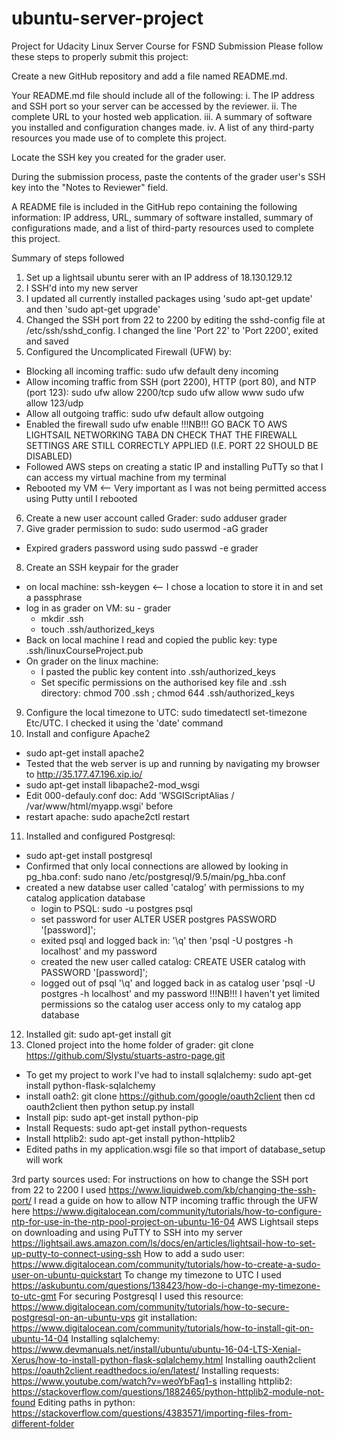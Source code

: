 # ubuntu-server-project
Project for Udacity Linux Server Course for FSND
Submission
Please follow these steps to properly submit this project:

Create a new GitHub repository and add a file named README.md.

Your README.md file should include all of the following:
i. The IP address and SSH port so your server can be accessed by the reviewer.
ii. The complete URL to your hosted web application.
iii. A summary of software you installed and configuration changes made.
iv. A list of any third-party resources you made use of to complete this project.

Locate the SSH key you created for the grader user.

During the submission process, paste the contents of the grader user's SSH key into the "Notes to Reviewer" field.

A README file is included in the GitHub repo containing the following information: IP address, URL, summary of software installed, summary of configurations made, and a list of third-party resources used to complete this project.

Summary of steps followed
1. Set up a lightsail ubuntu serer with an IP address of 18.130.129.12
2. I SSH'd into my new server
3. I updated all currently installed packages using 'sudo apt-get update' and then 'sudo apt-get upgrade'
4. Changed the SSH port from 22 to 2200 by editing the sshd-config file at /etc/ssh/sshd_config. I changed the line 'Port 22' to 'Port 2200', exited and saved
5. Configured the Uncomplicated Firewall (UFW) by:
 - Blocking all incoming traffic: sudo ufw default deny incoming
 - Allow incoming traffic from SSH (port 2200), HTTP (port 80), and NTP (port 123): 
    sudo ufw allow 2200/tcp
    sudo ufw allow www
    sudo ufw allow 123/udp
 - Allow all outgoing traffic: sudo ufw default allow outgoing
 - Enabled the firewall sudo ufw enable
 !!!NB!!! GO BACK TO AWS LIGHTSAIL NETWORKING TABA DN CHECK THAT THE FIREWALL SETTINGS ARE STILL CORRECTLY APPLIED (I.E. PORT 22 SHOULD BE DISABLED)
 - Followed AWS steps on creating a static IP and installing PuTTy so that I can access my virtual machine from my terminal
 - Rebooted my VM <-- Very important as I was not being permitted access using Putty until I rebooted
6. Create a new user account called Grader: sudo adduser grader
7. Give grader permission to sudo: sudo usermod -aG grader
 - Expired graders password using sudo passwd -e grader
8. Create an SSH keypair for the grader
 - on local machine: ssh-keygen <-- I chose a location to store it in and set a passphrase
 - log in as grader on VM: su - grader
   - mkdir .ssh
   - touch .ssh/authorized_keys
 - Back on local machine I read and copied the public key: type .ssh/linuxCourseProject.pub
 - On grader on the linux machine: 
   - I pasted the public key content into .ssh/authorized_keys
   - Set specific permissions on the authorised key file and .ssh directory: chmod 700 .ssh ; chmod 644 .ssh/authorized_keys
9. Configure the local timezone to UTC: sudo timedatectl set-timezone Etc/UTC. I checked it using the 'date' command
10. Install and configure Apache2
 - sudo apt-get install apache2
 - Tested that the web server is up and running by navigating my browser to http://35.177.47.196.xip.io/
 - sudo apt-get install libapache2-mod_wsgi
 - Edit 000-defauly.conf doc: Add 'WSGIScriptAlias / /var/www/html/myapp.wsgi' before </VirtualHost>
 - restart apache: sudo apache2ctl restart
11. Installed and configured Postgresql:
 - sudo apt-get install postgresql
 - Confirmed that only local connections are allowed by looking in pg_hba.conf: sudo nano /etc/postgresql/9.5/main/pg_hba.conf
 - created a new databse user called 'catalog' with permissions to my catalog application database
   - login to PSQL: sudo -u postgres psql
   - set password for user ALTER USER postgres PASSWORD '[password]';
   - exited psql and logged back in: '\q' then 'psql -U postgres -h localhost' and my password
   - created the new user called catalog: CREATE USER catalog with PASSWORD '[password]';
   - logged out of psql '\q' and logged back in as catalog user 'psql -U postgres -h localhost' and my password
   !!!NB!!! I haven't yet limited permissions so the catalog user access only to my catalog app database
12. Installed git: sudo apt-get install git
13. Cloned project into the home folder of grader: git clone https://github.com/Slystu/stuarts-astro-page.git
 - To get my project to work I've had to install sqlalchemy: sudo apt-get install python-flask-sqlalchemy
 - install oath2: git clone https://github.com/google/oauth2client then cd oauth2client then python setup.py install
 - Install pip: sudo apt-get install python-pip
 - Install Requests: sudo apt-get install python-requests
 - Install httplib2: sudo apt-get install python-httplib2
 - Edited paths in my application.wsgi file so that import of database_setup will work


3rd party sources used:
For instructions on how to change the SSH port from 22 to 2200 I used https://www.liquidweb.com/kb/changing-the-ssh-port/
I read a guide on how to allow NTP incoming traffic through the UFW here https://www.digitalocean.com/community/tutorials/how-to-configure-ntp-for-use-in-the-ntp-pool-project-on-ubuntu-16-04
AWS Lightsail steps on downloading and using PuTTY to SSH into my server https://lightsail.aws.amazon.com/ls/docs/en/articles/lightsail-how-to-set-up-putty-to-connect-using-ssh
How to add a sudo user: https://www.digitalocean.com/community/tutorials/how-to-create-a-sudo-user-on-ubuntu-quickstart
To change my timezone to UTC I used https://askubuntu.com/questions/138423/how-do-i-change-my-timezone-to-utc-gmt
For securing Postgresql I used this resource: https://www.digitalocean.com/community/tutorials/how-to-secure-postgresql-on-an-ubuntu-vps
git installation: https://www.digitalocean.com/community/tutorials/how-to-install-git-on-ubuntu-14-04
Installing sqlalchemy: https://www.devmanuals.net/install/ubuntu/ubuntu-16-04-LTS-Xenial-Xerus/how-to-install-python-flask-sqlalchemy.html
Installing oauth2client https://oauth2client.readthedocs.io/en/latest/
Installing requests: https://www.youtube.com/watch?v=weoYbFaq1-s
installing httplib2: https://stackoverflow.com/questions/1882465/python-httplib2-module-not-found
Editing paths in python: https://stackoverflow.com/questions/4383571/importing-files-from-different-folder
